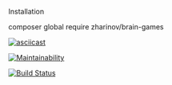 Installation

composer global require zharinov/brain-games

[![asciicast](https://asciinema.org/a/VjTueuhbaNRO6WcDVVOcAROCL.svg)](https://asciinema.org/a/VjTueuhbaNRO6WcDVVOcAROCL)

[![Maintainability](https://api.codeclimate.com/v1/badges/a99a88d28ad37a79dbf6/maintainability)](https://codeclimate.com/github/codeclimate/codeclimate/maintainability)

[![Build Status](https://travis-ci.org/zharinovkv/php-project-lvl1.svg?branch=master)](https://travis-ci.org/zharinovkv/php-project-lvl1)
